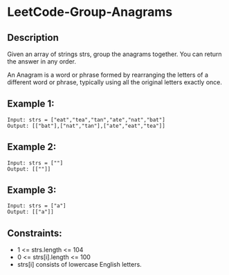 # LeetCode-Group-Anagrams

## Description 

Given an array of strings strs, group the anagrams together. You can return the answer in any order.

An Anagram is a word or phrase formed by rearranging the letters of a different word or phrase, typically using all the original letters exactly once.

## Example 1:

```
Input: strs = ["eat","tea","tan","ate","nat","bat"]
Output: [["bat"],["nat","tan"],["ate","eat","tea"]]

```
## Example 2:

```
Input: strs = [""]
Output: [[""]]
```

## Example 3:

```
Input: strs = ["a"]
Output: [["a"]]

```

## Constraints:

* 1 <= strs.length <= 104
* 0 <= strs[i].length <= 100
* strs[i] consists of lowercase English letters.

